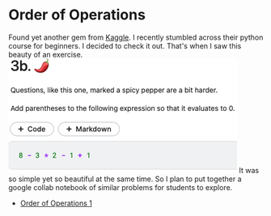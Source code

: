 # Order of Operations

Found yet another gem from [Kaggle](https://www.kaggle.com). I recently stumbled across their python course for beginners. I decided to check it out. That's when I saw this beauty of an exercise. 
![screenshot](kaggle-screenshot.png)
It was so simple yet so beautiful at the same time. So I plan to put together a google collab notebook of similar problems for students to explore.

- [Order of Operations 1](https://colab.research.google.com/drive/1SMZZER6MUNb_GNOE0YDuwJfH3Kh-VWi2?usp=sharing)
